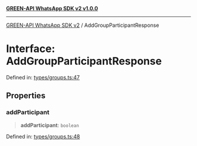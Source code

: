 [**GREEN-API WhatsApp SDK v2 v1.0.0**](../README.md)

***

[GREEN-API WhatsApp SDK v2](../globals.md) / AddGroupParticipantResponse

# Interface: AddGroupParticipantResponse

Defined in: [types/groups.ts:47](https://github.com/green-api/whatsapp-api-client-js-v2/blob/6c31521abaa4e85365f3538298181cae99417bce/src/types/groups.ts#L47)

## Properties

### addParticipant

> **addParticipant**: `boolean`

Defined in: [types/groups.ts:48](https://github.com/green-api/whatsapp-api-client-js-v2/blob/6c31521abaa4e85365f3538298181cae99417bce/src/types/groups.ts#L48)
